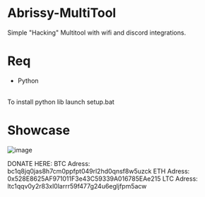 # Abrissy-MultiTool
Simple "Hacking" Multitool with wifi and discord integrations.

# Req
- Python
<br>
To install python lib launch setup.bat

# Showcase
![image](https://github.com/Abrissyy/Abrissy-MultiTool/assets/132929073/26b017ab-fdda-4572-a9e6-67c180f6b5a5)




DONATE HERE: 
BTC Adress: bc1q8jq0jas8h7cm0ppfpt049rl2hd0qnsf8w5uzck
ETH Adress: 0x528E8625AF971011F3e43C59339A016785EAe215
LTC Adress: ltc1qqv0y2r83xl0larrr59f477g24u6egljfpm5acw
